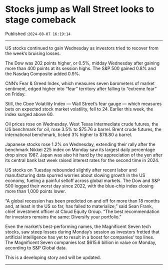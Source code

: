 # Stocks jump as Wall Street looks to stage comeback

Published :`2024-08-07 16:19:14`

---

US stocks continued to gain Wednesday as investors tried to recover from the week’s bruising losses.

The Dow was 202 points higher, or 0.5%, midday Wednesday after gaining more than 400 points at its session highs. The S&P﻿ 500 gained 0.8% and the Nasdaq Composite added 0.9%.

CNN’s Fear & Greed Index, which measures seven barometers of market sentiment, edged higher into “fear” territory after falling to “extreme fear” on Friday.

Still, the Cboe Volatility Index — Wall Street’s fear gauge — which measures bets on expected stock market volatility, fell to 24. Earlier this week, the index surged above 60.

Oil prices rose on Wednesday. West Texas Intermediate crude futures, the US benchmark for oil, rose 3.5% to $75.76 a barrel. Brent crude futures, the international benchmark, ticked 3% higher to $78.80 a barrel.

Japanese stocks rose 1.2% on Wednesday, extending their rally after the benchmark Nikkei 225 index on Monday saw its largest daily percentage drop since 1987. Japan was also hit hard by the appreciation of the yen after its central bank last week raised interest rates for the second time in 2024.

US stocks on Tuesday rebounded slightly after recent labor and manufacturing data spurred worries about slowing growth in the US economy, fueling a painful selloff across global markets. The Dow and S&P 500 logged their worst day since 2022, with the blue-chip index closing more than 1,000 points lower.

“A global recession has been predicted on and off for more than 18 months and, at least in the US so far, has failed to materialize,” said Sean Frank, chief investment officer at Cloud Equity Group. “The best recommendation for investors remains the same: Diversify your portfolio.”

Even the market’s best-performing names, the Magnificent Seven tech stocks, saw steep losses during Monday’s session as investors fretted that artificial intelligence has yet to result in a boost for companies’ top lines. The Magnificent Seven companies lost $615.6 billion in value on Monday, according to S&P Global data.

This is a developing story and will be updated.

---

